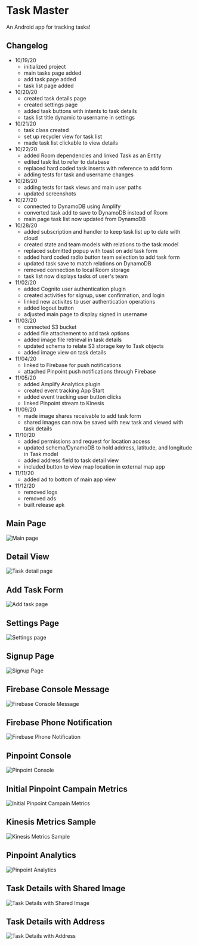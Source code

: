 # Task Master

An Android app for tracking tasks!

## Changelog

  - 10/19/20
    - initialized project
    - main tasks page added
    - add task page added
    - task list page added
  - 10/20/20
    - created task details page
    - created settings page
    - added task buttons with intents to task details
    - task list title dynamic to username in settings
  - 10/21/20
    - task class created
    - set up recycler view for task list
    - made task list clickable to view details
  - 10/22/20
    - added Room dependencies and linked Task as an Entity
    - edited task list to refer to database
    - replaced hard coded task inserts with reference to add form
    - adding tests for task and username changes
  - 10/26/20
    - adding tests for task views and main user paths
    - updated screenshots
  - 10/27/20
    - connected to DynamoDB using Amplify
    - converted task add to save to DynamoDB instead of Room
    - main page task list now updated from DynamoDB
  - 10/28/20
    - added subscription and handler to keep task list up to date with cloud
    - created state and team models with relations to the task model
    - replaced submitted popup with toast on add task form
    - added hard coded radio button team selection to add task form
    - updated task save to match relations on DynamoDB
    - removed connection to local Room storage
    - task list now displays tasks of user's team
  - 11/02/20
    - added Cognito user authentication plugin
    - created activities for signup, user confirmation, and login
    - linked new activites to user authentication operations
    - added logout button
    - adjusted main page to display signed in username
  - 11/03/20
    - connected S3 bucket
    - added file attachement to add task options
    - added image file retrieval in task details
    - updated schema to relate S3 storage key to Task objects
    - added image view on task details
  - 11/04/20
    - linked to Firebase for push notifications
    - attached Pinpoint push notifications through Firebase
  - 11/05/20
    - added Amplify Analytics plugin
    - created event tracking App Start
    - added event tracking user button clicks
    - linked Pinpoint stream to Kinesis
  - 11/09/20
    - made image shares receivable to add task form
    - shared images can now be saved with new task and viewed with task details
  - 11/10/20
    - added permissions and request for location access
    - updated schema/DynamoDB to hold address, latitude, and longitude in Task model
    - added address field to task detail view
    - included button to view map location in external map app
  - 11/11/20
    - added ad to bottom of main app view
  - 11/12/20
    - removed logs
    - removed ads
    - built release apk

## Main Page

![Main page](screenshots/main-activity-11-11-20.PNG)

## Detail View

![Task detail page](screenshots/task-details-activity-10-26-20.PNG)

## Add Task Form

![Add task page](screenshots/add-task-activity-10-28-20.PNG)

## Settings Page

![Settings page](screenshots/settings-activity-10-28-20.PNG)

## Signup Page

![Signup Page](screenshots/signup-activity-11-02-20.PNG)

## Firebase Console Message

![Firebase Console Message](screenshots/firebase-console.PNG)

## Firebase Phone Notification

![Firebase Phone Notification](screenshots/firebase-notification.PNG)

## Pinpoint Console

![Pinpoint Console](screenshots/pinpoint-console.PNG)

## Initial Pinpoint Campain Metrics

![Initial Pinpoint Campain Metrics](screenshots/pinpoint-campain-metrics.PNG)

## Kinesis Metrics Sample

![Kinesis Metrics Sample](screenshots/kinesis-analytics.PNG)

## Pinpoint Analytics

![Pinpoint Analytics](screenshots/pinpoint-analytics.PNG)

## Task Details with Shared Image

![Task Details with Shared Image](screenshots/task-details-activity-11-09-20.PNG)

## Task Details with Address

![Task Details with Address](screenshots/task-details-activity-11-10-20.PNG)

